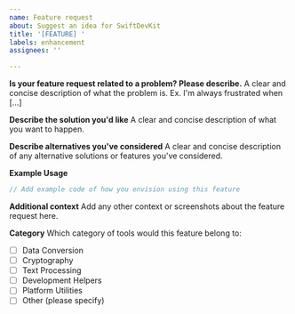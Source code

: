 ```yaml
---
name: Feature request
about: Suggest an idea for SwiftDevKit
title: '[FEATURE] '
labels: enhancement
assignees: ''

---
```


**Is your feature request related to a problem? Please describe.**
A clear and concise description of what the problem is. Ex. I'm always frustrated when [...]

**Describe the solution you'd like**
A clear and concise description of what you want to happen.

**Describe alternatives you've considered**
A clear and concise description of any alternative solutions or features you've considered.

**Example Usage**
```swift
// Add example code of how you envision using this feature
```

**Additional context**
Add any other context or screenshots about the feature request here.

**Category**
Which category of tools would this feature belong to:
- [ ] Data Conversion
- [ ] Cryptography
- [ ] Text Processing
- [ ] Development Helpers
- [ ] Platform Utilities
- [ ] Other (please specify) 